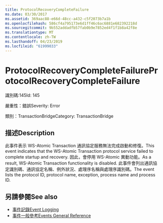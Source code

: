 ```yaml
---
title: ProtocolRecoveryCompleteFailure
ms.date: 03/30/2017
ms.assetid: 369aac88-e66d-48cc-a432-c5f2073b7a1b
ms.openlocfilehash: 586cf4a795173e6d1ff46c6ac6881e682392218d
ms.sourcegitcommit: 9b552addadfb57fab0b9e7852ed4f1f1b8a42f8e
ms.translationtype: MT
ms.contentlocale: zh-TW
ms.lasthandoff: 04/23/2019
ms.locfileid: "61999033"
---
```

# <a name="protocolrecoverycompletefailure"></a><span data-ttu-id="e8184-102">ProtocolRecoveryCompleteFailure</span><span class="sxs-lookup"><span data-stu-id="e8184-102">ProtocolRecoveryCompleteFailure</span></span>
<span data-ttu-id="e8184-103">識別碼:145</span><span class="sxs-lookup"><span data-stu-id="e8184-103">Id: 145</span></span>  
  
 <span data-ttu-id="e8184-104">嚴重性：錯誤</span><span class="sxs-lookup"><span data-stu-id="e8184-104">Severity: Error</span></span>  
  
 <span data-ttu-id="e8184-105">類別：TransactionBridge</span><span class="sxs-lookup"><span data-stu-id="e8184-105">Category: TransactionBridge</span></span>  
  
## <a name="description"></a><span data-ttu-id="e8184-106">描述</span><span class="sxs-lookup"><span data-stu-id="e8184-106">Description</span></span>  
 <span data-ttu-id="e8184-107">此事件表示 WS-Atomic Transaction 通訊協定服務無法完成啟動和修復。</span><span class="sxs-lookup"><span data-stu-id="e8184-107">This event indicates that the WS-Atomic Transaction protocol service failed to complete startup and recovery.</span></span> <span data-ttu-id="e8184-108">因此，會停用 WS-Atomic 異動功能。</span><span class="sxs-lookup"><span data-stu-id="e8184-108">As a result, WS-Atomic Transaction functionality is disabled.</span></span> <span data-ttu-id="e8184-109">此事件會列出通訊協定識別碼、通訊協定名稱、例外狀況、處理序名稱與處理序識別碼。</span><span class="sxs-lookup"><span data-stu-id="e8184-109">The event lists the protocol ID, protocol name, exception, process name and process ID.</span></span>  
  
## <a name="see-also"></a><span data-ttu-id="e8184-110">另請參閱</span><span class="sxs-lookup"><span data-stu-id="e8184-110">See also</span></span>

- [<span data-ttu-id="e8184-111">事件記錄</span><span class="sxs-lookup"><span data-stu-id="e8184-111">Event Logging</span></span>](../../../../../docs/framework/wcf/diagnostics/event-logging/index.md)
- [<span data-ttu-id="e8184-112">事件一般參考</span><span class="sxs-lookup"><span data-stu-id="e8184-112">Events General Reference</span></span>](../../../../../docs/framework/wcf/diagnostics/event-logging/events-general-reference.md)
